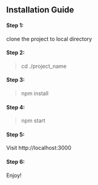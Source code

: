 ## Installation Guide

#### Step 1:
clone the project to local directory

#### Step 2:
> cd ./project_name

#### Step 3:
> npm install

#### Step 4:
> npm start

#### Step 5:
Visit <a ref="http://localhost:3000">http://localhost:3000</a>

#### Step 6:
Enjoy!
